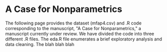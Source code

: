 # A Case for Nonparametrics
The following page provides the dataset (mfap4.csv) and .R code corresponding to the manuscript, "A Case for Nonparametrics," a manuscript currently under review. We have divided the code into three different .R files. The eda.R file enumerates a brief exploratory analysis and data cleaning. The blah blah blah
